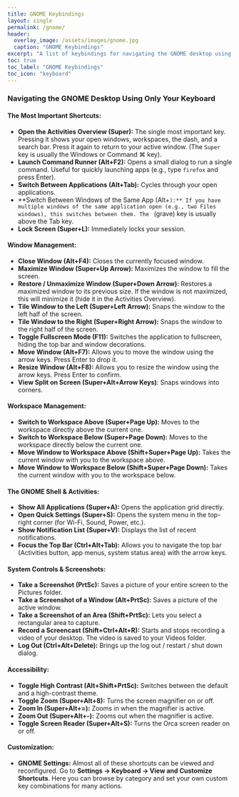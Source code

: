 ```yaml
---
title: GNOME Keybindings
layout: single
permalink: /gnome/
header:
  overlay_image: /assets/images/gnome.jpg
  caption: "GNOME Keybindings"
excerpt: "A list of keybindings for navigating the GNOME desktop using only your keyboard."
toc: true
toc_label: "GNOME Keybindings"
toc_icon: "keyboard"
---
```


### Navigating the GNOME Desktop Using Only Your Keyboard

#### **The Most Important Shortcuts:**

*   **Open the Activities Overview (Super):** The single most important key. Pressing it shows your open windows, workspaces, the dash, and a search bar. Press it again to return to your active window. (The `Super` key is usually the Windows or Command ⌘ key).
*   **Launch Command Runner (Alt+F2):** Opens a small dialog to run a single command. Useful for quickly launching apps (e.g., type `firefox` and press Enter).
*   **Switch Between Applications (Alt+Tab):** Cycles through your open applications.
*   **Switch Between Windows of the Same App (Alt+`):** If you have multiple windows of the same application open (e.g., two Files windows), this switches between them. The ` (grave) key is usually above the Tab key.
*   **Lock Screen (Super+L):** Immediately locks your session.

#### **Window Management:**

*   **Close Window (Alt+F4):** Closes the currently focused window.
*   **Maximize Window (Super+Up Arrow):** Maximizes the window to fill the screen.
*   **Restore / Unmaximize Window (Super+Down Arrow):** Restores a maximized window to its previous size. If the window is not maximized, this will minimize it (hide it in the Activities Overview).
*   **Tile Window to the Left (Super+Left Arrow):** Snaps the window to the left half of the screen.
*   **Tile Window to the Right (Super+Right Arrow):** Snaps the window to the right half of the screen.
*   **Toggle Fullscreen Mode (F11):** Switches the application to fullscreen, hiding the top bar and window decorations.
*   **Move Window (Alt+F7):** Allows you to move the window using the arrow keys. Press Enter to drop it.
*   **Resize Window (Alt+F8):** Allows you to resize the window using the arrow keys. Press Enter to confirm.
*   **View Split on Screen (Super+Alt+Arrow Keys)**: Snaps windows into corners.

#### **Workspace Management:**

*   **Switch to Workspace Above (Super+Page Up):** Moves to the workspace directly above the current one.
*   **Switch to Workspace Below (Super+Page Down):** Moves to the workspace directly below the current one.
*   **Move Window to Workspace Above (Shift+Super+Page Up):** Takes the current window with you to the workspace above.
*   **Move Window to Workspace Below (Shift+Super+Page Down):** Takes the current window with you to the workspace below.

#### **The GNOME Shell & Activities:**

*   **Show All Applications (Super+A):** Opens the application grid directly.
*   **Open Quick Settings (Super+S):** Opens the system menu in the top-right corner (for Wi-Fi, Sound, Power, etc.).
*   **Show Notification List (Super+V):** Displays the list of recent notifications.
*   **Focus the Top Bar (Ctrl+Alt+Tab):** Allows you to navigate the top bar (Activities button, app menus, system status area) with the arrow keys.

#### **System Controls & Screenshots:**

*   **Take a Screenshot (PrtSc):** Saves a picture of your entire screen to the Pictures folder.
*   **Take a Screenshot of a Window (Alt+PrtSc):** Saves a picture of the active window.
*   **Take a Screenshot of an Area (Shift+PrtSc):** Lets you select a rectangular area to capture.
*   **Record a Screencast (Shift+Ctrl+Alt+R):** Starts and stops recording a video of your desktop. The video is saved to your Videos folder.
*   **Log Out (Ctrl+Alt+Delete):** Brings up the log out / restart / shut down dialog.

#### **Accessibility:**

*   **Toggle High Contrast (Alt+Shift+PrtSc):** Switches between the default and a high-contrast theme.
*   **Toggle Zoom (Super+Alt+8):** Turns the screen magnifier on or off.
*   **Zoom In (Super+Alt+=):** Zooms in when the magnifier is active.
*   **Zoom Out (Super+Alt+-):** Zooms out when the magnifier is active.
*   **Toggle Screen Reader (Super+Alt+S):** Turns the Orca screen reader on or off.

#### **Customization:**

*   **GNOME Settings:** Almost all of these shortcuts can be viewed and reconfigured. Go to **Settings → Keyboard → View and Customize Shortcuts**. Here you can browse by category and set your own custom key combinations for many actions.